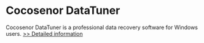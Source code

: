 # Cocosenor DataTuner
Cocosenor DataTuner is a professional data recovery software for Windows users.
[>> Detailed information](https://secure.shareit.com/shareit/product.html?productid=301003105&affiliateid=200057808)